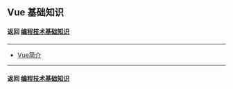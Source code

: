 ## Vue 基础知识

#### 返回 [编程技术基础知识](../编程技术基础知识.md)

---

- [Vue简介](./基础知识/Vue简介.md)

---

#### 返回 [编程技术基础知识](../编程技术基础知识.md)
